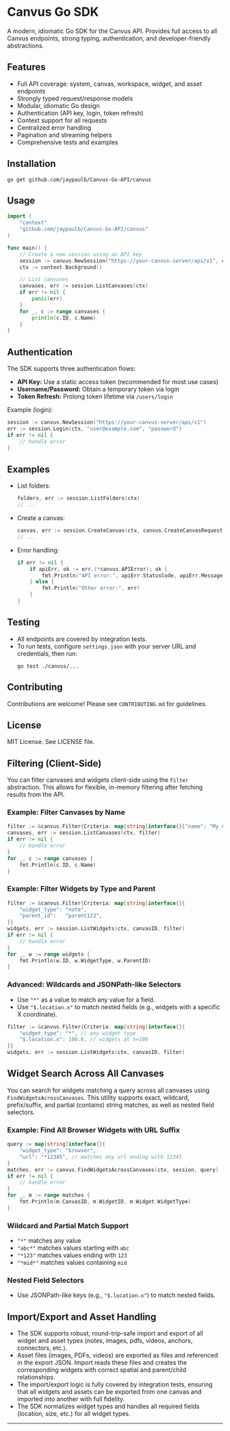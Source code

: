 # Canvus Go SDK

A modern, idiomatic Go SDK for the Canvus API. Provides full access to all Canvus endpoints, strong typing, authentication, and developer-friendly abstractions.

## Features
- Full API coverage: system, canvas, workspace, widget, and asset endpoints
- Strongly typed request/response models
- Modular, idiomatic Go design
- Authentication (API key, login, token refresh)
- Context support for all requests
- Centralized error handling
- Pagination and streaming helpers
- Comprehensive tests and examples

## Installation

```
go get github.com/jaypaulb/Canvus-Go-API/canvus
```

## Usage

```go
import (
    "context"
    "github.com/jaypaulb/Canvus-Go-API/canvus"
)

func main() {
    // Create a new session using an API key
    session := canvus.NewSession("https://your-canvus-server/api/v1", canvus.WithAPIKey("YOUR_API_KEY"))
    ctx := context.Background()

    // List canvases
    canvases, err := session.ListCanvases(ctx)
    if err != nil {
        panic(err)
    }
    for _, c := range canvases {
        println(c.ID, c.Name)
    }
}
```

## Authentication

The SDK supports three authentication flows:
- **API Key:** Use a static access token (recommended for most use cases)
- **Username/Password:** Obtain a temporary token via login
- **Token Refresh:** Prolong token lifetime via `/users/login`

Example (login):
```go
session := canvus.NewSession("https://your-canvus-server/api/v1")
err := session.Login(ctx, "user@example.com", "password")
if err != nil {
    // handle error
}
```

## Examples

- List folders:
  ```go
  folders, err := session.ListFolders(ctx)
  // ...
  ```
- Create a canvas:
  ```go
  canvas, err := session.CreateCanvas(ctx, canvus.CreateCanvasRequest{Name: "My Canvas", FolderID: "..."})
  // ...
  ```
- Error handling:
  ```go
  if err != nil {
      if apiErr, ok := err.(*canvus.APIError); ok {
          fmt.Println("API error:", apiErr.StatusCode, apiErr.Message)
      } else {
          fmt.Println("Other error:", err)
      }
  }
  ```

## Testing

- All endpoints are covered by integration tests.
- To run tests, configure `settings.json` with your server URL and credentials, then run:
  ```
  go test ./canvus/...
  ```

## Contributing

Contributions are welcome! Please see `CONTRIBUTING.md` for guidelines.

## License

MIT License. See LICENSE file.

## Filtering (Client-Side)

You can filter canvases and widgets client-side using the `Filter` abstraction. This allows for flexible, in-memory filtering after fetching results from the API.

### Example: Filter Canvases by Name

```go
filter := &canvus.Filter{Criteria: map[string]interface{}{"name": "My Canvas"}}
canvases, err := session.ListCanvases(ctx, filter)
if err != nil {
    // handle error
}
for _, c := range canvases {
    fmt.Println(c.ID, c.Name)
}
```

### Example: Filter Widgets by Type and Parent

```go
filter := &canvus.Filter{Criteria: map[string]interface{}{
    "widget_type": "note",
    "parent_id":   "parent123",
}}
widgets, err := session.ListWidgets(ctx, canvasID, filter)
if err != nil {
    // handle error
}
for _, w := range widgets {
    fmt.Println(w.ID, w.WidgetType, w.ParentID)
}
```

### Advanced: Wildcards and JSONPath-like Selectors

- Use `"*"` as a value to match any value for a field.
- Use `"$.location.x"` to match nested fields (e.g., widgets with a specific X coordinate).

```go
filter := &canvus.Filter{Criteria: map[string]interface{}{
    "widget_type": "*", // any widget type
    "$.location.x": 100.0, // widgets at x=100
}}
widgets, err := session.ListWidgets(ctx, canvasID, filter)
```

## Widget Search Across All Canvases

You can search for widgets matching a query across all canvases using `FindWidgetsAcrossCanvases`. This utility supports exact, wildcard, prefix/suffix, and partial (contains) string matches, as well as nested field selectors.

### Example: Find All Browser Widgets with URL Suffix

```go
query := map[string]interface{}{
    "widget_type": "browser",
    "url": "*12345", // matches any url ending with 12345
}
matches, err := canvus.FindWidgetsAcrossCanvases(ctx, session, query)
if err != nil {
    // handle error
}
for _, m := range matches {
    fmt.Println(m.CanvasID, m.WidgetID, m.Widget.WidgetType)
}
```

### Wildcard and Partial Match Support
- `"*"` matches any value
- `"abc*"` matches values starting with `abc`
- `"*123"` matches values ending with `123`
- `"*mid*"` matches values containing `mid`

### Nested Field Selectors
- Use JSONPath-like keys (e.g., `"$.location.x"`) to match nested fields.

## Import/Export and Asset Handling

- The SDK supports robust, round-trip-safe import and export of all widget and asset types (notes, images, pdfs, videos, anchors, connectors, etc.).
- Asset files (images, PDFs, videos) are exported as files and referenced in the export JSON. Import reads these files and creates the corresponding widgets with correct spatial and parent/child relationships.
- The import/export logic is fully covered by integration tests, ensuring that all widgets and assets can be exported from one canvas and imported into another with full fidelity.
- The SDK normalizes widget types and handles all required fields (location, size, etc.) for all widget types.

--- 